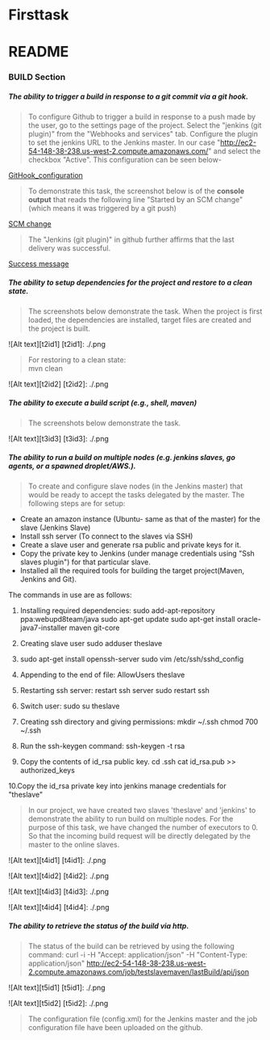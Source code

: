 # Firsttask

README
======

### BUILD Section

##### The ability to trigger a build in response to a git commit via a git hook.

> To configure Github to trigger a build in response to a push made by the user,
  go to the settings page of the project. Select the "jenkins (git plugin)" from the
  "Webhooks and services" tab. Configure the plugin to set the jenkins URL to the
  Jenkins master. In our case "http://ec2-54-148-38-238.us-west-2.compute.amazonaws.com/"
  and select the checkbox "Active". This configuration can be seen below-

[GitHook_configuration](https://github.com/mahasanath/Firsttask/blob/master/milestone1_devops_screenshots/task1_githook.JPG)
  
  
> To demonstrate this task, the screenshot below is of the **console output**
  that reads the following line "Started by an SCM change" (which means it was triggered by a 
  git push)

[SCM change](https://github.com/mahasanath/Firsttask/blob/master/milestone1_devops_screenshots/buildbyscm_task1.JPG)

> The "Jenkins (git plugin)" in github further affirms that the last delivery was successful.

[Success message](https://github.com/mahasanath/Firsttask/blob/master/milestone1_devops_screenshots/lastsuccess_task1.png)


##### The ability to setup dependencies for the project and restore to a clean state.
>  The screenshots below demonstrate the task. When the project is first loaded, the dependencies are
   installed, target files are created and the project is built.

  ![Alt text][t2id1]
  [t2id1]: ./.png 

> For restoring to a clean state:  
  mvn clean

  ![Alt text][t2id2]
  [t2id2]: ./.png 

##### The ability to execute a build script (e.g., shell, maven)
> The screenshots below demonstrate the task.

![Alt text][t3id3]
  [t3id3]: ./.png  


##### The ability to run a build on multiple nodes (e.g. jenkins slaves, go agents, or a spawned droplet/AWS.).
>  To create and configure slave nodes (in the Jenkins master) that would be ready to accept the tasks delegated
   by the master. The following steps are for setup:
 
- Create an amazon instance (Ubuntu- same as that of the master) for the slave (Jenkins Slave)
- Install ssh server (To connect to the slaves via SSH)
- Create a slave user and generate rsa public and private keys for it.
- Copy the private key to Jenkins (under manage credentials using "Ssh slaves plugin") for that particular slave.
- Installed all the required tools for building the target project(Maven, Jenkins and Git).

The commands in use are as follows:

1. Installing required dependencies:
   sudo add-apt-repository ppa:webupd8team/java
   sudo apt-get update
   sudo apt-get install oracle-java7-installer maven git-core
   
2. Creating slave user
   sudo adduser theslave

3. sudo apt-get install openssh-server
   sudo vim /etc/ssh/sshd_config

4. Appending to the end of file:
   AllowUsers theslave

5. Restarting ssh server:
   restart ssh server
   sudo restart ssh

6. Switch user:
   sudo su theslave

7. Creating ssh directory and giving permissions:
   mkdir ~/.ssh
   chmod 700 ~/.ssh

8. Run the ssh-keygen command:
   ssh-keygen -t rsa

9. Copy the contents of id_rsa public key. 
   cd .ssh
   cat id_rsa.pub >> authorized_keys

10.Copy the id_rsa private key into jenkins manage credentials for "theslave" 
   
> In our project, we have created two slaves 'theslave' and 'jenkins' to demonstrate 
  the ability to run build on multiple nodes. For the purpose of this task, we have 
  changed the number of executors to 0. So that the incoming build request will be directly
  delegated by the master to the online slaves. 

![Alt text][t4id1]
  [t4id1]: ./.png 
  
![Alt text][t4id2]
  [t4id2]: ./.png 
  
![Alt text][t4id3]
  [t4id3]: ./.png 
  
![Alt text][t4id4]
  [t4id4]: ./.png 
  
##### The ability to retrieve the status of the build via http.
> The status of the build can be retrieved by using the following 
  command: curl -i -H "Accept: application/json" -H "Content-Type: application/json" http://ec2-54-148-38-238.us-west-2.compute.amazonaws.com/job/testslavemaven/lastBuild/api/json
  
  ![Alt text][t5id1]
  [t5id1]: ./.png 
  
  ![Alt text][t5id2]
  [t5id2]: ./.png 


> The configuration file (config.xml) for the Jenkins master and the job configuration file
  have been uploaded on the github.
